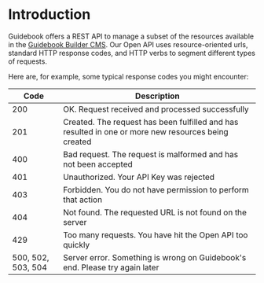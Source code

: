 # Introduction

Guidebook offers a REST API to manage a subset of the resources available in the [Guidebook Builder CMS](https://builder.guidebook.com). Our Open API uses resource-oriented urls, standard HTTP response codes, and HTTP verbs to segment different types of requests.

Here are, for example, some typical response codes you might encounter:

Code                  | Description
---------             | --------
200                   | OK. Request received and processed successfully
201                   | Created. The request has been fulfilled and has resulted in one or more new resources being created
400                   | Bad request. The request is malformed and has not been accepted
401                   | Unauthorized. Your API Key was rejected
403                   | Forbidden. You do not have permission to perform that action
404                   | Not found. The requested URL is not found on the server
429                   | Too many requests. You have hit the Open API too quickly
500, 502, 503, 504    | Server error. Something is wrong on Guidebook's end. Please try again later
